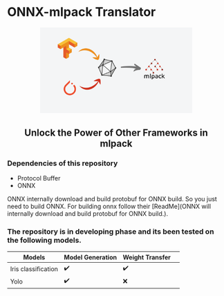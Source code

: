 
# ONNX-mlpack Translator

<div align="center">
  <a href="http://mlpack.org">
    <img src="img/onnx-mlpack.png" alt="ONNX-mlpack Translator" height="70%" width="70%">
  </a>
  <br>
  <h2>Unlock the Power of Other Frameworks in mlpack</h2>
</div>

### Dependencies of this repository
* Protocol Buffer
* ONNX

ONNX internally download and build protobuf for ONNX build. So you just need to build ONNX. For building onnx follow their [ReadMe](ONNX will internally download and build protobuf for ONNX build.).

### The repository is in developing phase and its been tested on the following models.

| Models              | Model Generation   | Weight Transfer    |     |
| ------------------- | ------------------ | ------------------ | --- |
| Iris classification | :heavy_check_mark: | :heavy_check_mark: |     |
| Yolo                | :heavy_check_mark: | :x:                |     |